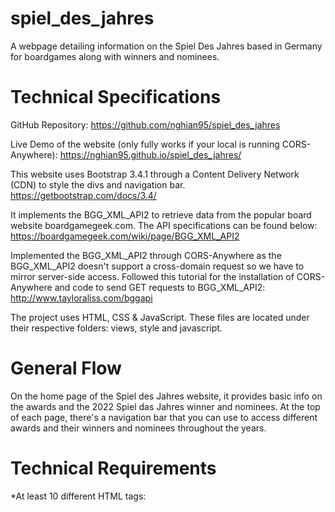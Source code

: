 # spiel_des_jahres
A webpage detailing information on the Spiel Des Jahres based in Germany for boardgames along with winners and nominees.

# Technical Specifications
GitHub Repository:
https://github.com/nghian95/spiel_des_jahres

Live Demo of the website (only fully works if your local is running CORS-Anywhere):
https://nghian95.github.io/spiel_des_jahres/

This website uses Bootstrap 3.4.1 through a Content Delivery Network (CDN) to style the divs and navigation bar.
https://getbootstrap.com/docs/3.4/

It implements the BGG_XML_API2 to retrieve data from the popular board website boardgamegeek.com. The API specifications can be found below:
https://boardgamegeek.com/wiki/page/BGG_XML_API2

Implemented the BGG_XML_API2 through CORS-Anywhere as the BGG_XML_API2 doesn't support a cross-domain request so we have to mirror server-side access.
Followed this tutorial for the installation of CORS-Anywhere and code to send GET requests to BGG_XML_API2:
http://www.tayloraliss.com/bggapi

The project uses HTML, CSS & JavaScript. These files are located under their respective folders: views, style and javascript.

# General Flow
On the home page of the Spiel des Jahres website, it provides basic info on the awards and the 2022 Spiel das Jahres winner and nominees.
At the top of each page, there's a navigation bar that you can use to access different awards and their winners and nominees throughout the years.

# Technical Requirements
*At least 10 different HTML tags: 